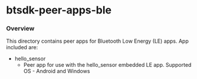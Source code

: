# btsdk-peer-apps-ble

### Overview

This directory contains peer apps for Bluetooth Low Energy (LE) apps. App included are:

* hello_sensor<br/>
    * Peer app for use with the hello_sensor embedded LE app. Supported OS - Android and Windows<br/>


